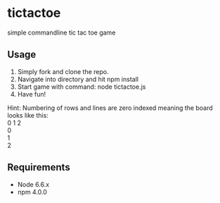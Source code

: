 # tictactoe

simple commandline tic tac toe game

## Usage

1. Simply fork and clone the repo.
2. Navigate into directory and hit npm install
3. Start game with command: node tictactoe.js
4. Have fun!

Hint: Numbering of rows and lines are zero indexed meaning the board looks like this:
<br/><span> 0 1 2</span>
<br/>0
<br/>1
<br/>2

## Requirements
- Node 6.6.x
- npm 4.0.0